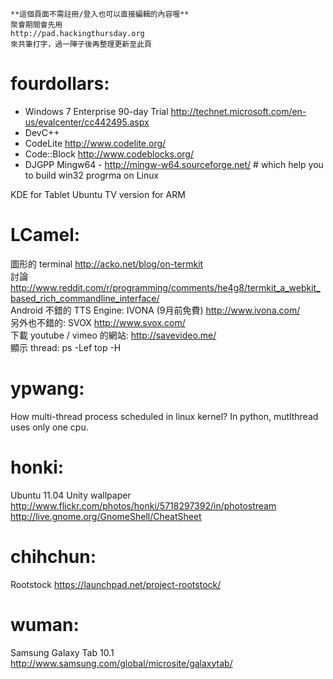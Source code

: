     **這個頁面不需註冊/登入也可以直接編輯的內容喔**
    聚會期間會先用 
    http://pad.hackingthursday.org
    來共筆打字，過一陣子後再整理更新至此頁


# fourdollars:

 * Windows 7 Enterprise 90-day Trial
   <http://technet.microsoft.com/en-us/evalcenter/cc442495.aspx>  
 * DevC++
 * CodeLite <http://www.codelite.org/>  
 * Code::Block <http://www.codeblocks.org/>  
 * DJGPP
Mingw64 - <http://mingw-w64.sourceforge.net/>   # which help you to build win32 progrma on Linux

KDE for Tablet
Ubuntu TV version for ARM 

# LCamel:

圖形的 terminal
<http://acko.net/blog/on-termkit>  
討論 <http://www.reddit.com/r/programming/comments/he4g8/termkit_a_webkit_based_rich_commandline_interface/>  
Android 不錯的 TTS Engine: IVONA (9月前免費) <http://www.ivona.com/>  
另外也不錯的: SVOX <http://www.svox.com/>  
下載 youtube / vimeo 的網站:
<http://savevideo.me/>  
顯示 thread:
ps -Lef
top -H

# ypwang:

How multi-thread process scheduled in linux kernel?
In python, mutlthread uses only one cpu.

# honki:

Ubuntu 11.04 Unity wallpaper
<http://www.flickr.com/photos/honki/5718297392/in/photostream>  
<http://live.gnome.org/GnomeShell/CheatSheet>  

# chihchun:

Rootstock <https://launchpad.net/project-rootstock/>  

# wuman:

Samsung Galaxy Tab 10.1 <http://www.samsung.com/global/microsite/galaxytab/>  